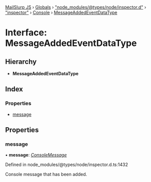 [MailSlurp JS](../README.md) › [Globals](../globals.md) › ["node_modules/@types/node/inspector.d"](../modules/_node_modules__types_node_inspector_d_.md) › ["inspector"](../modules/_node_modules__types_node_inspector_d_._inspector_.md) › [Console](../modules/_node_modules__types_node_inspector_d_._inspector_.console.md) › [MessageAddedEventDataType](_node_modules__types_node_inspector_d_._inspector_.console.messageaddedeventdatatype.md)

# Interface: MessageAddedEventDataType

## Hierarchy

* **MessageAddedEventDataType**

## Index

### Properties

* [message](_node_modules__types_node_inspector_d_._inspector_.console.messageaddedeventdatatype.md#message)

## Properties

###  message

• **message**: *[ConsoleMessage](_node_modules__types_node_inspector_d_._inspector_.console.consolemessage.md)*

Defined in node_modules/@types/node/inspector.d.ts:1432

Console message that has been added.
